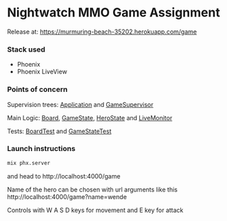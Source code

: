# Nightwatch MMO Game Assignment

Release at: https://murmuring-beach-35202.herokuapp.com/game

### Stack used
- Phoenix
- Phoenix LiveView


### Points of concern

Supervision trees: [Application](lib/mmo_nightwatch/application.ex) and [GameSupervisor](lib/mmo_nightwatch/game_supervisor.ex)

Main Logic: [Board](lib/mmo_nightwatch/board.ex), [GameState](lib/mmo_nightwatch/game_state.ex), [HeroState](lib/mmonightwatch/hero_state.ex) and [LiveMonitor](lib/mmo_nightwatch/live_monitor.ex)

Tests: [BoardTest](test/board_test.exs) and [GameStateTest](test/game_state_test.exs)

### Launch instructions
```bash
mix phx.server
```
and head to
http://localhost:4000/game

Name of the hero can be chosen with url arguments like this
http://localhost:4000/game?name=wende

Controls with W A S D keys for movement and E key for attack